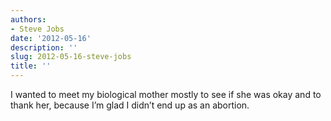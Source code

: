 ```yaml
---
authors:
- Steve Jobs
date: '2012-05-16'
description: ''
slug: 2012-05-16-steve-jobs
title: ''
---
```

I wanted to meet my biological mother mostly to see if she was okay and to thank her, because I’m glad I didn’t end up as an abortion.



